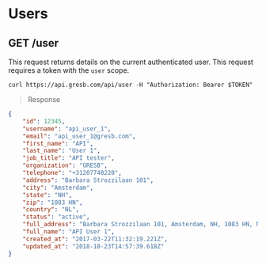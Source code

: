 # Users

## GET /user

This request returns details on the current authenticated user. This request requires a token with the `user` scope.

```shell
curl https://api.gresb.com/api/user -H "Authorization: Bearer $TOKEN"
```

> Response

```json
{
    "id": 12345,
    "username": "api_user_1",
    "email": "api_user_1@gresb.com",
    "first_name": "API",
    "last_name": "User 1",
    "job_title": "API tester",
    "organization": "GRESB",
    "telephone": "+31207740220",
    "address": "Barbara Strozzilaan 101",
    "city": "Amsterdam",
    "state": "NH",
    "zip": "1083 HN",
    "country": "NL",
    "status": "active",
    "full_address": "Barbara Strozzilaan 101, Amsterdam, NH, 1083 HN, NL",
    "full_name": "API User 1",
    "created_at": "2017-03-22T11:32:19.221Z",
    "updated_at": "2018-10-23T14:57:39.618Z"
}
```

